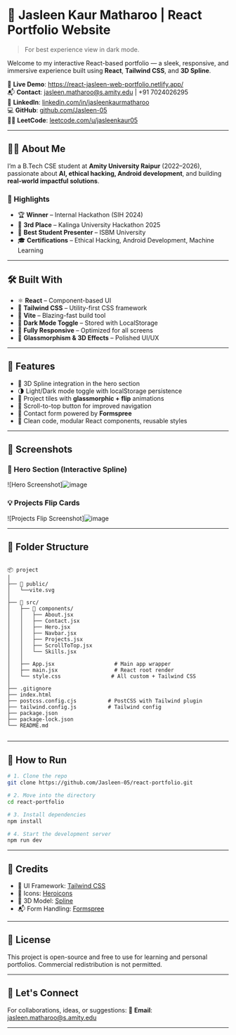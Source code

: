 # 💫 Jasleen Kaur Matharoo | React Portfolio Website

> For best experience view in dark mode.

Welcome to my interactive React-based portfolio — a sleek, responsive, and immersive experience built using **React**, **Tailwind CSS**, and **3D Spline**.

🔗 **Live Demo**: https://react-jasleen-web-portfolio.netlify.app/              
📬 **Contact**: jasleen.matharoo@s.amity.edu | +91 7024026295  
🔗 **LinkedIn**: [linkedin.com/in/jasleenkaurmatharoo](http://www.linkedin.com/in/jasleenkaurmatharoo)  
💻 **GitHub**: [github.com/Jasleen-05](https://github.com/Jasleen-05)  
👩‍💻 **LeetCode**: [leetcode.com/u/jasleenkaur05](https://leetcode.com/u/jasleenkaur05)

---

## 👩‍💻 About Me

I’m a B.Tech CSE student at **Amity University Raipur** (2022–2026), passionate about **AI, ethical hacking, Android development**, and building **real-world impactful solutions**.

### 🌟 Highlights

- 🏆 **Winner** – Internal Hackathon (SIH 2024)
- 🥉 **3rd Place** – Kalinga University Hackathon 2025
- 🥇 **Best Student Presenter** – ISBM University
- 🎓 **Certifications** – Ethical Hacking, Android Development, Machine Learning

---

## 🛠️ Built With

- ⚛️ **React** – Component-based UI
- 💨 **Tailwind CSS** – Utility-first CSS framework
- 🎯 **Vite** – Blazing-fast build tool
- 🧠 **Dark Mode Toggle** – Stored with LocalStorage
- 📱 **Fully Responsive** – Optimized for all screens
- 🧊 **Glassmorphism & 3D Effects** – Polished UI/UX

---

## 🚀 Features

- 🌌 3D Spline integration in the hero section
- 🌗 Light/Dark mode toggle with localStorage persistence
- 🧱 Project tiles with **glassmorphic + flip** animations
- 📄 Scroll-to-top button for improved navigation
- 💬 Contact form powered by **Formspree**
- 🎨 Clean code, modular React components, reusable styles

---

## 🧪 Screenshots

### 🌠 Hero Section (Interactive Spline)
![Hero Screenshot]![image](https://github.com/user-attachments/assets/0a165682-f07b-4c78-8937-7c2bf40b7429)


### 💡 Projects Flip Cards
![Projects Flip Screenshot]![image](https://github.com/user-attachments/assets/0f905e2f-eb98-4ebc-9064-e3a454b452ae)

---

## 📁 Folder Structure

```

📦 project
│
├── 📁 public/
│   └──vite.svg
│
├── 📁 src/
│   ├── 📁 components/
│   │   ├── About.jsx
│   │   ├── Contact.jsx
│   │   ├── Hero.jsx
│   │   ├── Navbar.jsx
│   │   ├── Projects.jsx
│   │   ├── ScrollToTop.jsx
│   │   └── Skills.jsx
│   │
│   ├── App.jsx                   # Main app wrapper
│   ├── main.jsx                  # React root render
│   └── style.css                # All custom + Tailwind CSS
│
├── .gitignore
├── index.html                   
├── postcss.config.cjs          # PostCSS with Tailwind plugin
├── tailwind.config.js          # Tailwind config
├── package.json
├── package-lock.json
└── README.md                 


````

---

## 🧩 How to Run

```bash
# 1. Clone the repo
git clone https://github.com/Jasleen-05/react-portfolio.git

# 2. Move into the directory
cd react-portfolio

# 3. Install dependencies
npm install

# 4. Start the development server
npm run dev
````

---

## 🙌 Credits

* 🎨 UI Framework: [Tailwind CSS](https://tailwindcss.com/)
* 🧠 Icons: [Heroicons](https://heroicons.com/)
* 🌌 3D Model: [Spline](https://spline.design/)
* 📬 Form Handling: [Formspree](https://formspree.io/)

---

## 📌 License

This project is open-source and free to use for learning and personal portfolios. Commercial redistribution is not permitted.

---

## 🤝 Let's Connect

For collaborations, ideas, or suggestions:
📧 **Email**: jasleen.matharoo@s.amity.edu

---
